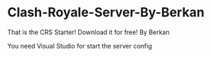 # Clash-Royale-Server-By-Berkan
That is the CRS Starter! Download it for free! By Berkan

You need Visual Studio for start the server config

